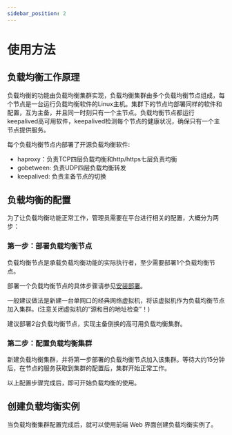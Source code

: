 ```yaml
---
sidebar_position: 2
---
```


# 使用方法

## 负载均衡工作原理

负载均衡的功能由负载均衡集群实现，负载均衡集群由多个负载均衡节点组成，每个节点是一台运行负载均衡软件的Linux主机。集群下的节点均部署同样的软件和配置，互为主备，并且同一时刻只有一个主节点。负载均衡节点都运行keepalived高可用软件，keepalived检测每个节点的健康状况，确保只有一个主节点提供服务。

每个负载均衡节点内部署了开源负载均衡软件:

* haproxy：负责TCP四层负载均衡和http/https七层负责均衡
* gobetween: 负责UDP四层负载均衡转发
* keepalived: 负责主备节点的切换

## 负载均衡的配置

为了让负载均衡功能正常工作，管理员需要在平台进行相关的配置，大概分为两步：

### 第一步：部署负载均衡节点

负载均衡节点是承载负载均衡功能的实际执行者，至少需要部署1个负载均衡节点。

部署一个负载均衡节点的具体步骤请参见[安装部署](./lbagent)。

一般建议做法是新建一台单网口的经典网络虚拟机，将该虚拟机作为负载均衡节点加入集群。(注意关闭虚拟机的“源和目的地址检查”！)

建议部署2台负载均衡节点，实现主备倒换的高可用负载均衡集群。

### 第二步：配置负载均衡集群

新建负载均衡集群，并将第一步部署的负载均衡节点加入该集群。等待大约15分钟后，在节点的服务获取到集群的配置后，集群开始正常工作。

以上配置步骤完成后，即可开始负载均衡的使用。

## 创建负载均衡实例 

当负载均衡集群配置完成后，就可以使用前端 Web 界面创建负载均衡实例了。
